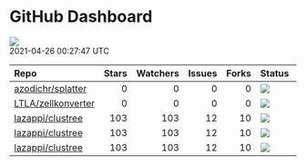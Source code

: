 GitHub Dashboard
================

![](https://github.com/lazappi/gh-dashboard/workflows/Render%20Status/badge.svg)  
2021-04-26 00:27:47 UTC

| Repo                                                        | Stars | Watchers | Issues | Forks | Status                                                                                                                                                  | Commit                                                                                                                                                             |
| :---------------------------------------------------------- | ----: | -------: | -----: | ----: | :------------------------------------------------------------------------------------------------------------------------------------------------------ | :----------------------------------------------------------------------------------------------------------------------------------------------------------------- |
| [azodichr/splatter](https://github.com/azodichr/splatter)   |     0 |        0 |      0 |     0 | [![](https://github.com/Oshlack/splatter/workflows/R-CMD-check-bioc/badge.svg)](https://github.com/Oshlack/splatter/actions/runs/777109497)             | <a href="https://github.com/azodichr/splatter/commit/3e931edcfe5f855dc30bc68c37b6ff1a0a2a64fc" title="Add missing package prefix">3e931e</a>                       |
| [LTLA/zellkonverter](https://github.com/LTLA/zellkonverter) |     0 |        0 |      0 |     0 | [![](https://github.com/theislab/zellkonverter/workflows/R-CMD-check-bioc/badge.svg)](https://github.com/theislab/zellkonverter/actions/runs/759797861) | <a href="https://github.com/LTLA/zellkonverter/commit/ec4785b375f288230fd4393f62eedb6c4ec9cb1f" title="Began adding an R-native reader for H5AD files.">ec4785</a> |
| [lazappi/clustree](https://github.com/lazappi/clustree)     |   103 |      103 |     12 |    10 | [![](https://github.com/lazappi/clustree/workflows/R-CMD-check/badge.svg)](https://github.com/lazappi/clustree/actions/runs/450958999)                  | <a href="https://github.com/lazappi/clustree/commit/df3f57713c44cf2254aa64f889c4b376cd01e7df" title="Update CI (#68)">df3f57</a>                                   |
| [lazappi/clustree](https://github.com/lazappi/clustree)     |   103 |      103 |     12 |    10 | [![](https://github.com/lazappi/clustree/workflows/pkgdown/badge.svg)](https://github.com/lazappi/clustree/actions/runs/450887969)                      | <a href="https://github.com/lazappi/clustree/commit/887e1d05ecf7dcf22b3beea3b513b8ed287cf47e" title="Run test coverage GHA on ci branch">887e1d</a>                |
| [lazappi/clustree](https://github.com/lazappi/clustree)     |   103 |      103 |     12 |    10 | [![](https://github.com/lazappi/clustree/workflows/test-coverage/badge.svg)](https://github.com/lazappi/clustree/actions/runs/450959002)                | <a href="https://github.com/lazappi/clustree/commit/df3f57713c44cf2254aa64f889c4b376cd01e7df" title="Update CI (#68)">df3f57</a>                                   |

